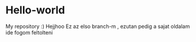 # Hello-world
My repository :)
Hejjhoo
Ez az elso branch-m , ezutan pedig a sajat oldalam ide fogom feltolteni
